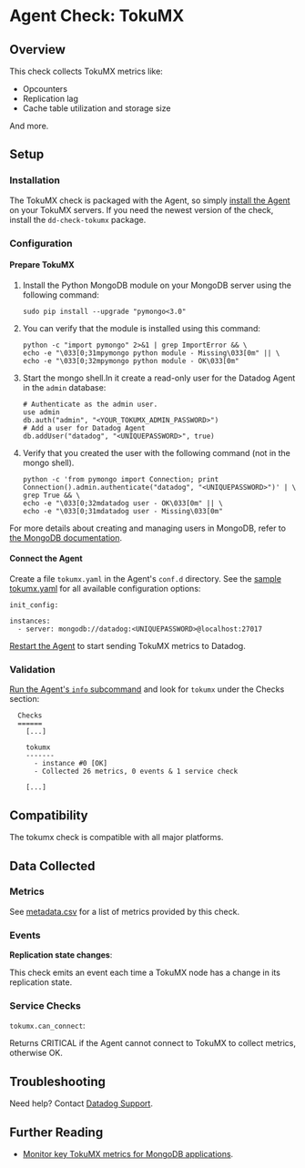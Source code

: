 # Agent Check: TokuMX

## Overview

This check collects TokuMX metrics like:

* Opcounters
* Replication lag
* Cache table utilization and storage size

And more.

## Setup
### Installation

The TokuMX check is packaged with the Agent, so simply [install the Agent](https://app.datadoghq.com/account/settings#agent) on your TokuMX servers. If you need the newest version of the check, install the `dd-check-tokumx` package.

### Configuration
#### Prepare TokuMX

1.  Install the Python MongoDB module on your MongoDB server using the following command:

        sudo pip install --upgrade "pymongo<3.0"


2.  You can verify that the module is installed using this command:

        python -c "import pymongo" 2>&1 | grep ImportError && \
        echo -e "\033[0;31mpymongo python module - Missing\033[0m" || \
        echo -e "\033[0;32mpymongo python module - OK\033[0m"


3.  Start the mongo shell.In it create a read-only user for the Datadog Agent in the `admin` database:

        # Authenticate as the admin user.
        use admin
        db.auth("admin", "<YOUR_TOKUMX_ADMIN_PASSWORD>")
        # Add a user for Datadog Agent
        db.addUser("datadog", "<UNIQUEPASSWORD>", true)


4.  Verify that you created the user with the following command (not in the mongo shell).

        python -c 'from pymongo import Connection; print Connection().admin.authenticate("datadog", "<UNIQUEPASSWORD>")' | \
        grep True && \
        echo -e "\033[0;32mdatadog user - OK\033[0m" || \
        echo -e "\033[0;31mdatadog user - Missing\033[0m"

For more details about creating and managing users in MongoDB, refer to [the MongoDB documentation](http://www.mongodb.org/display/DOCS/Security+and+Authentication).

#### Connect the Agent

Create a file `tokumx.yaml` in the Agent's `conf.d` directory. See the [sample tokumx.yaml](https://github.com/DataDog/integrations-core/blob/master/tokumx/conf.yaml.default) for all available configuration options:

```
init_config:

instances:
  - server: mongodb://datadog:<UNIQUEPASSWORD>@localhost:27017
```

[Restart the Agent](https://help.datadoghq.com/hc/en-us/articles/203764515-Start-Stop-Restart-the-Datadog-Agent) to start sending TokuMX metrics to Datadog.

### Validation

[Run the Agent's `info` subcommand](https://help.datadoghq.com/hc/en-us/articles/203764635-Agent-Status-and-Information) and look for `tokumx` under the Checks section:

```
  Checks
  ======
    [...]

    tokumx
    -------
      - instance #0 [OK]
      - Collected 26 metrics, 0 events & 1 service check

    [...]
```

## Compatibility

The tokumx check is compatible with all major platforms.

## Data Collected
### Metrics
See [metadata.csv](https://github.com/DataDog/integrations-core/blob/master/tokumx/metadata.csv) for a list of metrics provided by this check.

### Events
**Replication state changes**:

This check emits an event each time a TokuMX node has a change in its replication state.

### Service Checks

`tokumx.can_connect`:

Returns CRITICAL if the Agent cannot connect to TokuMX to collect metrics, otherwise OK.

## Troubleshooting
Need help? Contact [Datadog Support](http://docs.datadoghq.com/help/).

## Further Reading

* [Monitor key TokuMX metrics for MongoDB applications](https://www.datadoghq.com/blog/monitor-key-tokumx-metrics-mongodb-applications/).
